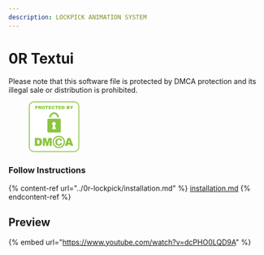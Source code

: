 ```yaml
---
description: LOCKPICK ANIMATION SYSTEM
---
```


# 0R Textui

Please note that this software file is protected by DMCA protection and its illegal sale or distribution is prohibited.

<figure><img src="../../.gitbook/assets/DMCA_badge_trn_100w.png" alt=""><figcaption></figcaption></figure>

### Follow Instructions

{% content-ref url="../0r-lockpick/installation.md" %}
[installation.md](../0r-lockpick/installation.md)
{% endcontent-ref %}

## Preview

{% embed url="https://www.youtube.com/watch?v=dcPHO0LQD9A" %}

